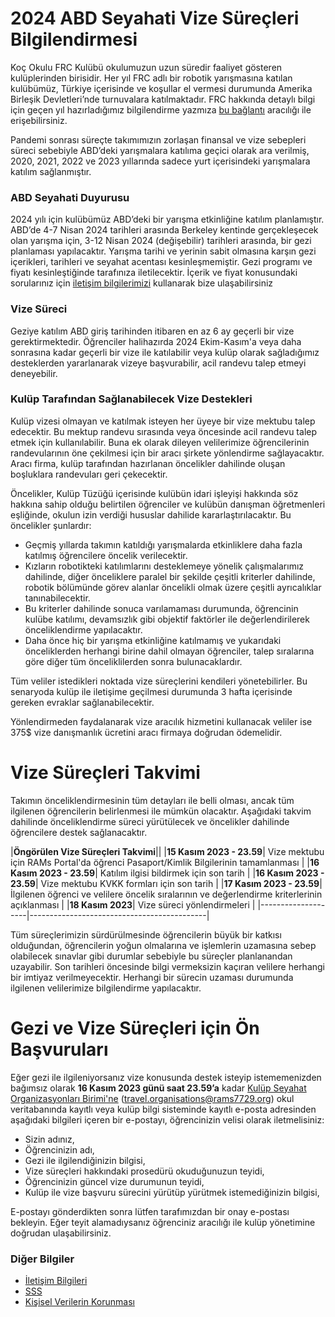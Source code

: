 # 2024 ABD Seyahati Vize Süreçleri Bilgilendirmesi
Koç Okulu FRC Kulübü okulumuzun uzun süredir faaliyet gösteren kulüplerinden birisidir. Her yıl FRC adlı bir robotik yarışmasına katılan kulübümüz, Türkiye içerisinde ve koşullar el vermesi durumunda Amerika Birleşik Devletleri’nde turnuvalara katılmaktadır. FRC hakkında detaylı bilgi için geçen yıl hazırladığımız bilgilendirme yazmıza [bu bağlantı](https://kb.rams7729.org/team23/parentinfo.html) aracılığı ile erişebilirsiniz.

Pandemi sonrası süreçte takımımızın zorlaşan finansal ve vize sebepleri süreci sebebiyle ABD’deki yarışmalara katılıma geçici olarak ara verilmiş, 2020, 2021, 2022 ve 2023 yıllarında sadece yurt içerisindeki yarışmalara katılım sağlanmıştır.
### ABD Seyahati Duyurusu
2024 yılı için kulübümüz ABD’deki bir yarışma etkinliğine katılım planlamıştır. ABD’de 4-7 Nisan 2024 tarihleri arasında Berkeley kentinde gerçekleşecek olan yarışma için, 3-12 Nisan 2024 (değişebilir) tarihleri arasında, bir gezi planlaması yapılacaktır. Yarışma tarihi ve yerinin sabit olmasına karşın gezi içerikleri, tarihleri ve seyahat acentası kesinleşmemiştir. Gezi programı ve fiyatı kesinleştiğinde tarafınıza iletilecektir. İçerik ve fiyat konusundaki sorularınız için [iletişim bilgilerimizi](https://kb.rams7729.org/parents24/travelcontacts.html) kullanarak bize ulaşabilirsiniz
### Vize Süreci
Geziye katılım ABD giriş tarihinden itibaren en az 6 ay geçerli bir vize gerektirmektedir. Öğrenciler halihazırda 2024 Ekim-Kasım'a veya daha sonrasına kadar geçerli bir vize ile katılabilir veya kulüp olarak sağladığımız desteklerden yararlanarak vizeye başvurabilir, acil randevu talep etmeyi deneyebilir. 
### Kulüp Tarafından Sağlanabilecek Vize Destekleri
Kulüp vizesi olmayan ve katılmak isteyen her üyeye bir vize mektubu talep edecektir. Bu mektup randevu sırasında veya öncesinde acil randevu talep etmek için kullanılabilir. Buna ek olarak dileyen velilerimize öğrencilerinin randevularının öne çekilmesi için bir aracı şirkete yönlendirme sağlayacaktır. Aracı firma, kulüp tarafından hazırlanan öncelikler dahilinde oluşan boşluklara randevuları geri çekecektir.

Öncelikler, Kulüp Tüzüğü içerisinde kulübün idari işleyişi hakkında söz hakkına sahip olduğu belirtilen öğrenciler ve kulübün danışman öğretmenleri eşliğinde, okulun izin verdiği hususlar dahilide kararlaştırılacaktır. Bu öncelikler şunlardır:
- Geçmiş yıllarda takımın katıldığı yarışmalarda etkinliklere daha fazla katılmış öğrencilere öncelik verilecektir.
- Kızların robotikteki katılımlarını desteklemeye yönelik çalışmalarımız dahilinde, diğer önceliklere paralel bir şekilde çeşitli kriterler dahilinde, robotik bölümünde görev alanlar öncelikli olmak üzere çeşitli ayrıcalıklar tanınabilecektir.
- Bu kriterler dahilinde sonuca varılamaması durumunda, öğrencinin kulübe katılımı, devamsızlık gibi objektif faktörler ile değerlendirilerek önceliklendirme yapılacaktır.
- Daha önce hiç bir yarışma etkinliğine katılmamış ve yukarıdaki önceliklerden herhangi birine dahil olmayan öğrenciler, talep sıralarına göre diğer tüm önceliklilerden sonra bulunacaklardır.

Tüm veliler istedikleri noktada vize süreçlerini kendileri yönetebilirler. Bu senaryoda kulüp ile iletişime geçilmesi durumunda 3 hafta içerisinde gereken evraklar sağlanabilecektir.

Yönlendirmeden faydalanarak vize aracılık hizmetini kullanacak veliler ise 375$ vize danışmanlık ücretini aracı firmaya doğrudan ödemelidir.

# Vize Süreçleri Takvimi

Takımın önceliklendirmesinin tüm detayları ile belli olması, ancak tüm ilgilenen öğrencilerin belirlenmesi ile mümkün olacaktır. Aşağıdaki takvim dahilinde önceliklendirme süreci yürütülecek ve öncelikler dahilinde öğrencilere destek sağlanacaktır.

|**Öngörülen Vize Süreçleri Takvimi**||
|**15 Kasım 2023 - 23.59**| Vize mektubu için RAMs Portal'da öğrenci Pasaport/Kimlik Bilgilerinin tamamlanması |
|**16 Kasım 2023 - 23.59**| Katılım ilgisi bildirmek için son tarih |
|**16 Kasım 2023 - 23.59**| Vize mektubu KVKK formları için son tarih |
|**17 Kasım 2023 - 23.59**| İlgilenen öğrenci ve velilere öncelik sıralarının ve değerlendirme kriterlerinin açıklanması |
|**18 Kasım 2023**| Vize süreci yönlendirmeleri |
|--------------------|--------------------------------------------|

Tüm süreçlerimizin sürdürülmesinde öğrencilerin büyük bir katkısı olduğundan, öğrencilerin yoğun olmalarına ve işlemlerin uzamasına sebep olabilecek sınavlar gibi durumlar sebebiyle bu süreçler planlanandan uzayabilir. Son tarihleri öncesinde bilgi vermeksizin kaçıran velilere herhangi bir imtiyaz verilmeyecektir. Herhangi bir sürecin uzaması durumunda ilgilenen velilerimize bilgilendirme yapılacaktır.

# Gezi ve Vize Süreçleri için Ön Başvuruları

Eğer gezi ile ilgileniyorsanız vize konusunda destek isteyip istememenizden bağımsız olarak **16 Kasım 2023 günü saat 23.59’a** kadar [Kulüp Seyahat Organizasyonları Birimi'ne](mailto:travel.organisations@rams7729.org]) (travel.organisations@rams7729.org) okul veritabanında kayıtlı veya kulüp bilgi sisteminde kayıtlı e-posta adresinden aşağıdaki bilgileri içeren bir e-postayı, öğrencinizin velisi olarak iletmelisiniz:
- Sizin adınız,
- Öğrencinizin adı,
- Gezi ile ilgilendiğinizin bilgisi,
- Vize süreçleri hakkındaki prosedürü okuduğunuzun teyidi,
- Öğrencinizin güncel vize durumunun teyidi,
- Kulüp ile vize başvuru sürecini yürütüp yürütmek istemediğinizin bilgisi,

E-postayı gönderdikten sonra lütfen tarafımızdan bir onay e-postası bekleyin. Eğer teyit alamadıysanız öğrenciniz aracılığı ile kulüp yönetimine doğrudan ulaşabilirsiniz.

### Diğer Bilgiler
- [İletişim Bilgileri](TravelContacts.md)
- [SSS](FAQ.md)
- [Kişisel Verilerin Korunması](PrivacyOverview.md)
